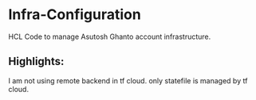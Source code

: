 # Infra-Configuration
HCL Code to manage Asutosh Ghanto account infrastructure.
## Highlights:
I am not using remote backend in tf cloud.
only statefile is managed by tf cloud.
